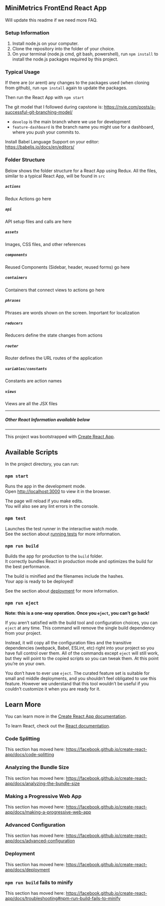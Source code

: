 ## MiniMetrics FrontEnd React App
Will update this readme if we need more FAQ.

### Setup Information

1. Install node.js on your computer.
2. Clone the repository into the folder of your choice.
3. On your terminal (node.js cmd, git bash, powershell), run `npm install` to install the node.js packages required by this project.

### Typical Usage

If there are (or arent) any changes to the packages used (when cloning from github), run `npm install` again to update the packages.

Then run the React App with `npm start`

The git model that I followed during capstone is: https://nvie.com/posts/a-successful-git-branching-model/
  * `develop` is the main branch where we use for development
  * `feature-dashboard` is the branch name you might use for a dashboard, where you push your commits to.

Install Babel Language Support on your editor: https://babeljs.io/docs/en/editors/

### Folder Structure

Below shows the folder structure for a React App using Redux.
All the files, similar to a typical React App, will be found in `src`

##### `actions`
Redux Actions go here
##### `api`
API setup files and calls are here
##### `assets`
Images, CSS files, and other references
##### `components`
Reused Components (Sidebar, header, reused forms) go here
##### `containers`
Containers that connect views to actions go here
##### `phrases`
Phrases are words shown on the screen. Important for localization
##### `reducers`
Reducers define the state changes from actions
##### `router`
Router defines the URL routes of the application
##### `variables/constants`
Constants are action names
##### `views`
Views are all the JSX files

---

##### Other React Information available below

---
This project was bootstrapped with [Create React App](https://github.com/facebook/create-react-app).

## Available Scripts

In the project directory, you can run:

### `npm start`

Runs the app in the development mode.<br />
Open [http://localhost:3000](http://localhost:3000) to view it in the browser.

The page will reload if you make edits.<br />
You will also see any lint errors in the console.

### `npm test`

Launches the test runner in the interactive watch mode.<br />
See the section about [running tests](https://facebook.github.io/create-react-app/docs/running-tests) for more information.

### `npm run build`

Builds the app for production to the `build` folder.<br />
It correctly bundles React in production mode and optimizes the build for the best performance.

The build is minified and the filenames include the hashes.<br />
Your app is ready to be deployed!

See the section about [deployment](https://facebook.github.io/create-react-app/docs/deployment) for more information.

### `npm run eject`

**Note: this is a one-way operation. Once you `eject`, you can’t go back!**

If you aren’t satisfied with the build tool and configuration choices, you can `eject` at any time. This command will remove the single build dependency from your project.

Instead, it will copy all the configuration files and the transitive dependencies (webpack, Babel, ESLint, etc) right into your project so you have full control over them. All of the commands except `eject` will still work, but they will point to the copied scripts so you can tweak them. At this point you’re on your own.

You don’t have to ever use `eject`. The curated feature set is suitable for small and middle deployments, and you shouldn’t feel obligated to use this feature. However we understand that this tool wouldn’t be useful if you couldn’t customize it when you are ready for it.

## Learn More

You can learn more in the [Create React App documentation](https://facebook.github.io/create-react-app/docs/getting-started).

To learn React, check out the [React documentation](https://reactjs.org/).

### Code Splitting

This section has moved here: https://facebook.github.io/create-react-app/docs/code-splitting

### Analyzing the Bundle Size

This section has moved here: https://facebook.github.io/create-react-app/docs/analyzing-the-bundle-size

### Making a Progressive Web App

This section has moved here: https://facebook.github.io/create-react-app/docs/making-a-progressive-web-app

### Advanced Configuration

This section has moved here: https://facebook.github.io/create-react-app/docs/advanced-configuration

### Deployment

This section has moved here: https://facebook.github.io/create-react-app/docs/deployment

### `npm run build` fails to minify

This section has moved here: https://facebook.github.io/create-react-app/docs/troubleshooting#npm-run-build-fails-to-minify
